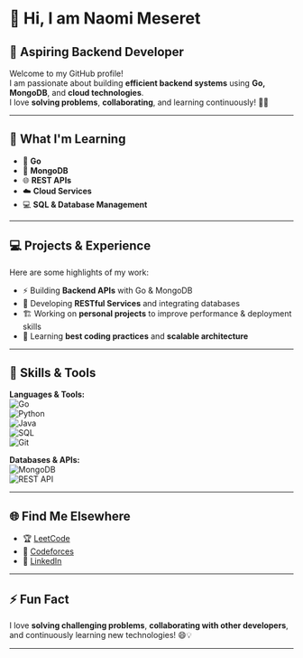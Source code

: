  # 👋 Hi, I am Naomi Meseret


## 🚀 Aspiring Backend Developer

Welcome to my GitHub profile!  
I am passionate about building **efficient backend systems** using **Go, MongoDB**, and **cloud technologies**.  
I love **solving problems**, **collaborating**, and learning continuously! 🌱✨

---

## 🌟 What I'm Learning
- 🐹 **Go**  
- 🍃 **MongoDB**  
- 🌐 **REST APIs**  
- ☁️ **Cloud Services**  
- 💻 **SQL & Database Management**

---

## 💻 Projects & Experience
Here are some highlights of my work:  
- ⚡ Building **Backend APIs** with Go & MongoDB  
- 🔧 Developing **RESTful Services** and integrating databases  
- 🏗️ Working on **personal projects** to improve performance & deployment skills  
- 🌱 Learning **best coding practices** and **scalable architecture**

---

## 🎯 Skills & Tools
**Languages & Tools:**  
![Go](https://img.shields.io/badge/-Go-00ADD8?style=for-the-badge&logo=go&logoColor=white)  
![Python](https://img.shields.io/badge/-Python-3776AB?style=for-the-badge&logo=python&logoColor=white)  
![Java](https://img.shields.io/badge/-Java-007396?style=for-the-badge&logo=java&logoColor=white)  
![SQL](https://img.shields.io/badge/-SQL-4479A1?style=for-the-badge&logo=mysql&logoColor=white)  
![Git](https://img.shields.io/badge/-Git-F05032?style=for-the-badge&logo=git&logoColor=white)

**Databases & APIs:**  
![MongoDB](https://img.shields.io/badge/-MongoDB-47A248?style=for-the-badge&logo=mongodb&logoColor=white)  
![REST API](https://img.shields.io/badge/-REST_API-008000?style=for-the-badge)

---

## 🌐 Find Me Elsewhere
- 🏆 [LeetCode](https://leetcode.com/u/Naomi_Mu/)  
- 🏅 [Codeforces](https://codeforces.com/profile/Naomi_Mu)  
- 💼 [LinkedIn](https://www.linkedin.com/in/naomi-meseret)  

---

## ⚡ Fun Fact
I love **solving challenging problems**, **collaborating with other developers**, and continuously learning new technologies! 😄💡

---
